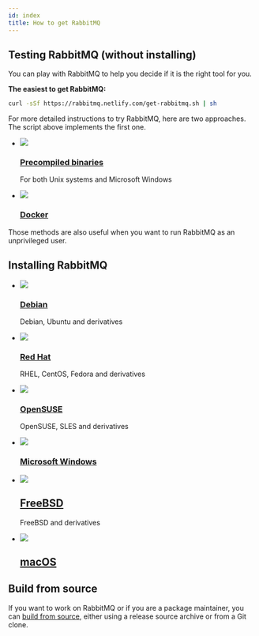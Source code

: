 ```yaml
---
id: index
title: How to get RabbitMQ
---
```


## Testing RabbitMQ (without installing)

You can play with RabbitMQ to help you decide if it is the right tool
for you.

**The easiest to get RabbitMQ:**

```sh
curl -sSf https://rabbitmq.netlify.com/get-rabbitmq.sh | sh
```

For more detailed instructions to try RabbitMQ, here are two approaches.
The script above implements the first one.

<div class="doc-tiles"></div>

*   [![](/img/install/package.svg)](precompiled)
    ### [Precompiled binaries](precompiled)
    For both Unix systems and Microsoft Windows

*   [![](/img/logo/docker.svg)](docker)
    ### [Docker](docker)

Those methods are also useful when you want to run RabbitMQ as an
unprivileged user.

## Installing RabbitMQ

<div class="doc-tiles"></div>

*   [![](/img/logo/debian.svg)](debian)
    ### [Debian](debian)
    Debian, Ubuntu and derivatives

*   [![](/img/logo/redhat.svg)](redhat)
    ### [Red Hat](redhat)
    RHEL, CentOS, Fedora and derivatives

*   [![](/img/logo/opensuse.svg)](opensuse)
    ### [OpenSUSE](opensuse)
    OpenSUSE, SLES and derivatives

*   [![](/img/logo/windows.svg)](windows)
    ### [Microsoft Windows](windows)

*   [![](/img/logo/freebsd.png)](freebsd)
    ## [FreeBSD](freebsd)
    FreeBSD and derivatives

*   [![](/img/logo/apple.svg)](macos)
    ## [macOS](macos)

## Build from source

If you want to work on RabbitMQ or if you are a package maintainer, you
can [build from source](build), either using a release source archive or
from a Git clone.
